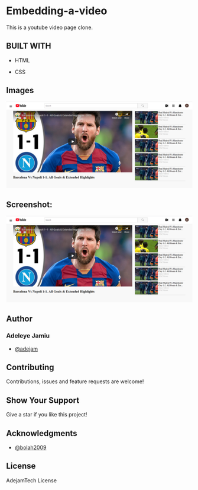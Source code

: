 # Embedding-a-video
This is a youtube video page clone. 

## BUILT WITH

- HTML

- CSS

## Images
![Youtube video page clone](/images/embedding-video.png)
## Screenshot: 
![Youtube video page clone](/images/embedding-video.png)



## Author
### Adeleye Jamiu
- [@adejam](http://github.com/adejam)

## Contributing
Contributions, issues and feature requests are welcome!


## Show Your Support
Give a star if you like this project!


## Acknowledgments
- [@bolah2009](http://github.com/bolah2009)

## License
AdejamTech License